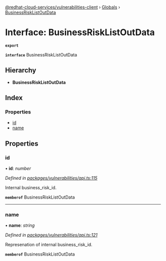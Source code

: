 [@redhat-cloud-services/vulnerabilities-client](../README.md) › [Globals](../globals.md) › [BusinessRiskListOutData](businessrisklistoutdata.md)

# Interface: BusinessRiskListOutData

**`export`** 

**`interface`** BusinessRiskListOutData

## Hierarchy

* **BusinessRiskListOutData**

## Index

### Properties

* [id](businessrisklistoutdata.md#id)
* [name](businessrisklistoutdata.md#name)

## Properties

###  id

• **id**: *number*

*Defined in [packages/vulnerabilities/api.ts:115](https://github.com/leSamo/javascript-clients/blob/master/packages/vulnerabilities/api.ts#L115)*

Internal business_risk_id.

**`memberof`** BusinessRiskListOutData

___

###  name

• **name**: *string*

*Defined in [packages/vulnerabilities/api.ts:121](https://github.com/leSamo/javascript-clients/blob/master/packages/vulnerabilities/api.ts#L121)*

Represenation of internal business_risk_id.

**`memberof`** BusinessRiskListOutData
